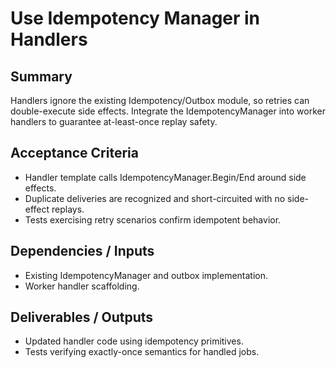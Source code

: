 # Use Idempotency Manager in Handlers

## Summary
Handlers ignore the existing Idempotency/Outbox module, so retries can double-execute side effects. Integrate the IdempotencyManager into worker handlers to guarantee at-least-once replay safety.

## Acceptance Criteria
- Handler template calls IdempotencyManager.Begin/End around side effects.
- Duplicate deliveries are recognized and short-circuited with no side-effect replays.
- Tests exercising retry scenarios confirm idempotent behavior.

## Dependencies / Inputs
- Existing IdempotencyManager and outbox implementation.
- Worker handler scaffolding.

## Deliverables / Outputs
- Updated handler code using idempotency primitives.
- Tests verifying exactly-once semantics for handled jobs.
